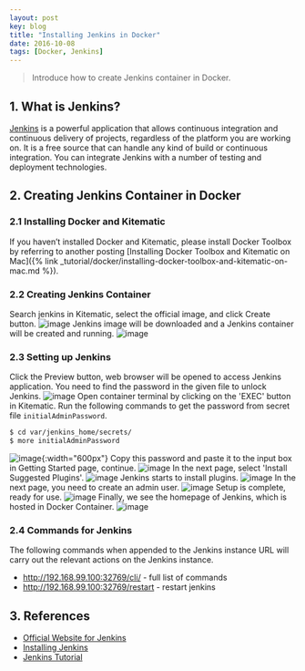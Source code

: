```yaml
---
layout: post
key: blog
title: "Installing Jenkins in Docker"
date: 2016-10-08
tags: [Docker, Jenkins]
---
```


> Introduce how to create Jenkins container in Docker.

## 1. What is Jenkins?
[Jenkins](https://jenkins.io/index.html) is a powerful application that allows continuous integration and continuous delivery of projects, regardless of the platform you are working on. It is a free source that can handle any kind of build or continuous integration. You can integrate Jenkins with a number of testing and deployment technologies.

## 2. Creating Jenkins Container in Docker
### 2.1 Installing Docker and Kitematic
If you haven’t installed Docker and Kitematic, please install Docker Toolbox by referring to another posting [Installing Docker Toolbox and Kitematic on Mac]({% link _tutorial/docker/installing-docker-toolbox-and-kitematic-on-mac.md %}).
### 2.2 Creating Jenkins Container
Search jenkins in Kitematic, select the official image, and click Create button.
![image](/public/posts/2016-10-08/dockersearch.png)
Jenkins image will be downloaded and a Jenkins container will be created and running.
![image](/public/posts/2016-10-08/dockerkitematic.png)
### 2.3 Setting up Jenkins
Click the Preview button, web browser will be opened to access Jenkins application. You need to find the password in the given file to unlock Jenkins.
![image](/public/posts/2016-10-08/dockerunlock.png)
Open container terminal by clicking on the 'EXEC' button in Kitematic. Run the following commands to get the password from secret file `initialAdminPassword`.
```sh
$ cd var/jenkins_home/secrets/
$ more initialAdminPassword
```
![image](/public/posts/2016-10-08/dockerpassword.png){:width="600px"}
Copy this password and paste it to the input box in Getting Started page, continue.
![image](/public/posts/2016-10-08/dockersetpassword.png)
In the next page, select 'Install Suggested Plugins'.
![image](/public/posts/2016-10-08/dockerplugin.png)
Jenkins starts to install plugins.
![image](/public/posts/2016-10-08/dockerinstallplugin.png)
In the next page, you need to create an admin user.
![image](/public/posts/2016-10-08/dockercreateuser.png)
Setup is complete, ready for use.
![image](/public/posts/2016-10-08/dockerready.png)
Finally, we see the homepage of Jenkins, which is hosted in Docker Container.
![image](/public/posts/2016-10-08/dockerhomepage.png)

### 2.4 Commands for Jenkins
The following commands when appended to the Jenkins instance URL will carry out the relevant actions on the Jenkins instance.
* http://192.168.99.100:32769/cli/ - full list of commands
* http://192.168.99.100:32769/restart - restart jenkins

## 3. References
* [Official Website for Jenkins](https://jenkins.io/index.html)
* [Installing Jenkins](https://jenkins.io/doc/book/getting-started/installing/)
* [Jenkins Tutorial](https://www.tutorialspoint.com/jenkins/index.htm)
